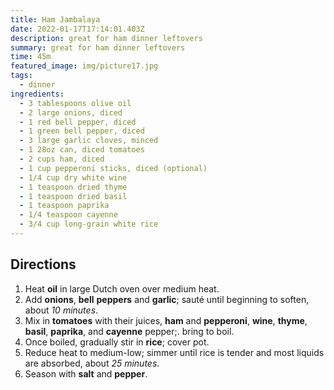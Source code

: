 ```yaml
---
title: Ham Jambalaya
date: 2022-01-17T17:14:01.403Z
description: great for ham dinner leftovers
summary: great for ham dinner leftovers
time: 45m
featured_image: img/picture17.jpg
tags:
  - dinner
ingredients:
  - 3 tablespoons olive oil
  - 2 large onions, diced
  - 1 red bell pepper, diced
  - 1 green bell pepper, diced
  - 3 large garlic cloves, minced
  - 1 28oz can, diced tomatoes
  - 2 cups ham, diced
  - 1 cup pepperoni sticks, diced (optional)
  - 1/4 cup dry white wine
  - 1 teaspoon dried thyme
  - 1 teaspoon dried basil
  - 1 teaspoon paprika
  - 1/4 teaspoon cayenne
  - 3/4 cup long-grain white rice
---
```

## Directions

1. Heat **oil** in large Dutch oven over medium heat.
2. Add **onions**, **bell** **peppers** and **garlic**; sauté until beginning to soften, about *10 minutes*.
3. Mix in **tomatoes** with their juices, **ham** and **pepperoni**, **wine**, **thyme**, **basil**, **paprika**, and **cayenne** pepper;. bring to boil.
4. Once boiled, gradually stir in **rice**; cover pot.
5. Reduce heat to medium-low; simmer until rice is tender and most liquids are absorbed, about *25 minutes*.
6. Season with **salt** and **pepper**.